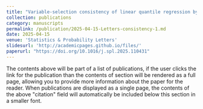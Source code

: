 ```yaml
---
title: "Variable-selection consistency of linear quantile regression by validation set approach"
collection: publications
category: manuscripts
permalink: /publication/2025-04-15-Letters-consistency-1.md
date: 2025-04-15
venue: 'Statistics & Probability Letters'
slidesurl: 'http://academicpages.github.io/files/'
paperurl: "https://doi.org/10.1016/j.spl.2025.110431"
---
```

The contents above will be part of a list of publications, if the user clicks the link for the publication than the contents of section will be rendered as a full page, allowing you to provide more information about the paper for the reader. When publications are displayed as a single page, the contents of the above "citation" field will automatically be included below this section in a smaller font.

